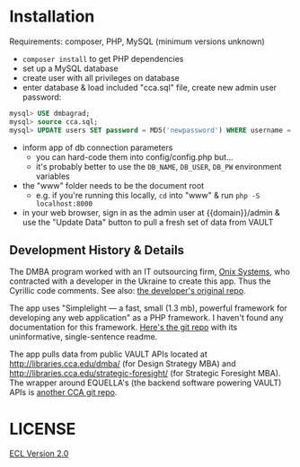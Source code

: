 # Installation

Requirements: composer, PHP, MySQL (minimum versions unknown)

- `composer install` to get PHP dependencies
- set up a MySQL database
- create user with all privileges on database
- enter database & load included "cca.sql" file, create new admin user password:

```sql
mysql> USE dmbagrad;
mysql> source cca.sql;
mysql> UPDATE users SET password = MD5('newpassword') WHERE username = 'admin';
```

- inform app of db connection parameters
    + you can hard-code them into config/config.php but…
    + it's probably better to use the `DB_NAME`, `DB_USER`, `DB_PW` environment variables
- the "www" folder needs to be the document root
    + e.g. if you're running this locally, `cd` into "www" & run `php -S localhost:8000`
- in your web browser, sign in as the admin user at {{domain}}/admin & use the "Update Data" button to pull a fresh set of data from VAULT

## Development History & Details

The DMBA program worked with an IT outsourcing firm, [Onix Systems](https://onix-systems.com/), who contracted with a developer in the Ukraine to create this app. Thus the Cyrillic code comments. See also: [the developer's original repo](https://bitbucket.org/onix-systems/art-college/src).

The app uses "Simplelight — a fast, small (1.3 mb), powerful framework for developing any web application" as a PHP framework. I haven't found any documentation for this framework. [Here's the git repo](https://github.com/canabina/SimplelightCore) with its uninformative, single-sentence readme.

The app pulls data from public VAULT APIs located at http://libraries.cca.edu/dmba/ (for Design Strategy MBA) and http://libraries.cca.edu/strategic-foresight/ (for Strategic Foresight MBA). The wrapper around EQUELLA's (the backend software powering VAULT) APIs is [another CCA git repo](https://github.com/cca/dmba_vault_api).

# LICENSE

[ECL Version 2.0](https://opensource.org/licenses/ECL-2.0)
